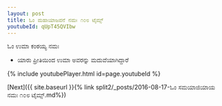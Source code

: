 ```yaml
---
layout: post
title: ಓಂ ಮಹಾಯಾಜವನೆ ನಮಃ ೧೦೮ ಟೈಮ್ಸ್
youtubeId: qUpT45QVIbw
---
```

 
 
 ಓಂ ಉಮಾ ಕಂಠಯ್ಯ ನಮಃ  
 
 -  ಯಾರು ಪ್ರೀತಿಯಿಂದ ಉಮಾ ಅವರನ್ನು ಮದುವೆಯಾಗಿದ್ದಾರೆ 
 
  
 
  
 
 
 
 
 
 


{% include youtubePlayer.html id=page.youtubeId %}
 
[Next]({{ site.baseurl }}{% link  split2/_posts/2016-08-17-ಓಂ ಸಮಯಾಜಿಯಾಯ ನಮಃ ೧೦೮ ಟೈಮ್ಸ್.md%})
 
